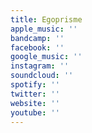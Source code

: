 ```yaml
---
title: Egoprisme
apple_music: ''
bandcamp: ''
facebook: ''
google_music: ''
instagram: ''
soundcloud: ''
spotify: ''
twitter: ''
website: ''
youtube: ''
---
```

